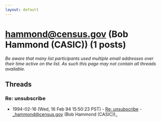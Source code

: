 ```yaml
---
layout: default
---
```


# hammond@census.gov (Bob Hammond (CASIC)) (1 posts)

_Be aware that many list participants used multiple email addresses over their time active on the list. As such this page may not contain all threads available._

## Threads

### Re: unsubscribe
+ 1994-02-16 (Wed, 16 Feb 94 15:50:23 PST) - [Re: unsubscribe](/archive/1994/02/e6ef41c93a3fe64152a9b750e5bf1be7467d6a03359661d768b3b486f93cb6cb) - _hammond@census.gov (Bob Hammond (CASIC))_

